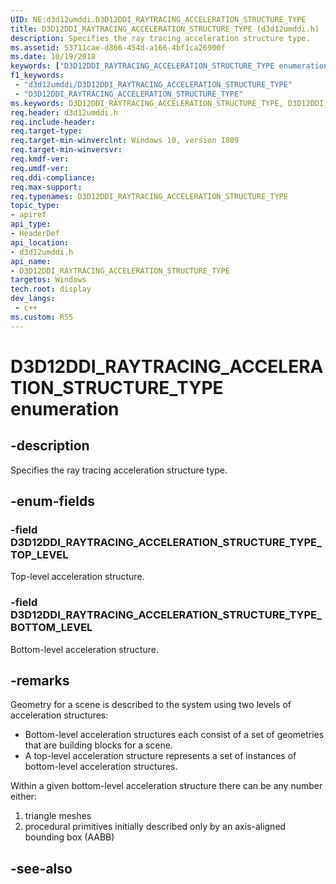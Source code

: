 ```yaml
---
UID: NE:d3d12umddi.D3D12DDI_RAYTRACING_ACCELERATION_STRUCTURE_TYPE
title: D3D12DDI_RAYTRACING_ACCELERATION_STRUCTURE_TYPE (d3d12umddi.h)
description: Specifies the ray tracing acceleration structure type.
ms.assetid: 53711cae-d866-454d-a166-4bf1ca26900f
ms.date: 10/19/2018
keywords: ["D3D12DDI_RAYTRACING_ACCELERATION_STRUCTURE_TYPE enumeration"]
f1_keywords:
 - "d3d12umddi/D3D12DDI_RAYTRACING_ACCELERATION_STRUCTURE_TYPE"
 - "D3D12DDI_RAYTRACING_ACCELERATION_STRUCTURE_TYPE"
ms.keywords: D3D12DDI_RAYTRACING_ACCELERATION_STRUCTURE_TYPE, D3D12DDI_RAYTRACING_ACCELERATION_STRUCTURE_TYPE, 
req.header: d3d12umddi.h
req.include-header:
req.target-type:
req.target-min-winverclnt: Windows 10, version 1809
req.target-min-winversvr:
req.kmdf-ver:
req.umdf-ver:
req.ddi-compliance:
req.max-support:
req.typenames: D3D12DDI_RAYTRACING_ACCELERATION_STRUCTURE_TYPE
topic_type: 
- apiref
api_type: 
- HeaderDef
api_location: 
- d3d12umddi.h
api_name: 
- D3D12DDI_RAYTRACING_ACCELERATION_STRUCTURE_TYPE
targetos: Windows
tech.root: display
dev_langs:
 - c++
ms.custom: RS5
---
```


# D3D12DDI_RAYTRACING_ACCELERATION_STRUCTURE_TYPE enumeration

## -description

Specifies the ray tracing acceleration structure type.

## -enum-fields

### -field D3D12DDI_RAYTRACING_ACCELERATION_STRUCTURE_TYPE_TOP_LEVEL

Top-level acceleration structure.

### -field D3D12DDI_RAYTRACING_ACCELERATION_STRUCTURE_TYPE_BOTTOM_LEVEL

Bottom-level acceleration structure.

## -remarks

Geometry for a scene is described to the system using two levels of acceleration structures:  

* Bottom-level acceleration structures each consist of a set of geometries that are building blocks for a scene.  
* A top-level acceleration structure represents a set of instances of bottom-level acceleration structures. 

Within a given bottom-level acceleration structure there can be any number either: 

1. triangle meshes
2. procedural primitives initially described only by an axis-aligned bounding box (AABB)

## -see-also
